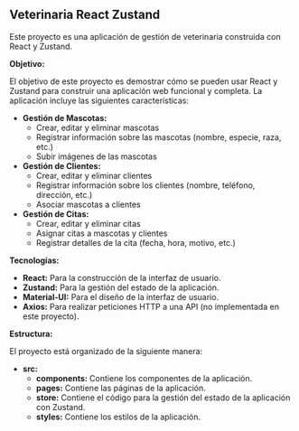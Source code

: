## Veterinaria React Zustand

Este proyecto es una aplicación de gestión de veterinaria construida con React y Zustand.  

**Objetivo:**

El objetivo de este proyecto es demostrar cómo se pueden usar React y Zustand para construir una aplicación web funcional y completa. La aplicación incluye las siguientes características:

* **Gestión de Mascotas:** 
    * Crear, editar y eliminar mascotas
    * Registrar información sobre las mascotas (nombre, especie, raza, etc.)
    * Subir imágenes de las mascotas
* **Gestión de Clientes:**
    * Crear, editar y eliminar clientes
    * Registrar información sobre los clientes (nombre, teléfono, dirección, etc.)
    * Asociar mascotas a clientes
* **Gestión de Citas:**
    * Crear, editar y eliminar citas
    * Asignar citas a mascotas y clientes
    * Registrar detalles de la cita (fecha, hora, motivo, etc.)

**Tecnologías:**

* **React:** Para la construcción de la interfaz de usuario.
* **Zustand:** Para la gestión del estado de la aplicación.
* **Material-UI:** Para el diseño de la interfaz de usuario.
* **Axios:** Para realizar peticiones HTTP a una API (no implementada en este proyecto).

**Estructura:**

El proyecto está organizado de la siguiente manera:

* **src:** 
    * **components:** Contiene los componentes de la aplicación.
    * **pages:** Contiene las páginas de la aplicación.
    * **store:** Contiene el código para la gestión del estado de la aplicación con Zustand.
    * **styles:** Contiene los estilos de la aplicación.
